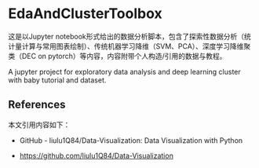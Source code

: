 # EdaAndClusterToolbox
这是以Jupyter notebook形式给出的数据分析脚本，包含了探索性数据分析（统计量计算与常用图表绘制）、传统机器学习降维（SVM、PCA）、深度学习降维聚类（DEC on pytorch）等内容，内容附带个人构造/引用的数据与教程。

A jupyter project for exploratory data analysis and deep learning cluster with baby tutorial and dataset.

## References
本文引用内容如下：
+ GitHub - liulu1Q84/Data-Visualization: Data Visualization with Python

+ https://github.com/liulu1Q84/Data-Visualization
